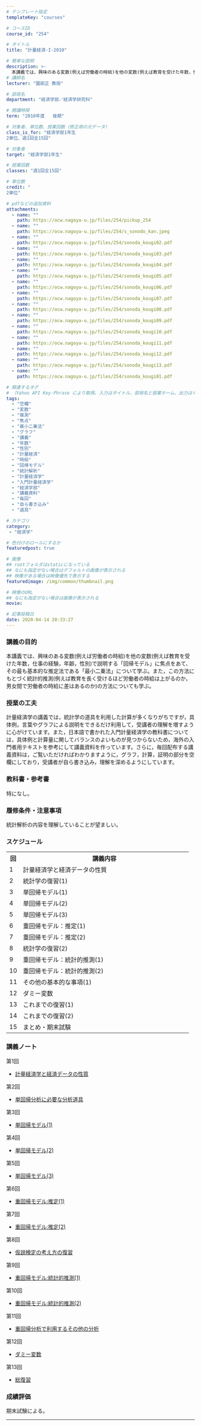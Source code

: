 ```yaml
---
# テンプレート指定
templateKey: "courses"

# コースID
course_id: "254"

# タイトル
title: "計量経済-I-2010"

# 簡単な説明
description: >-
  本講義では、興味のある変数(例えば労働者の時給)を他の変数(例えば教育を受けた年数，仕事の経験，年齢，性別)で説明する「回帰モデル」に焦点をあて、その最も基本的な推定法である「最小二乗法」について学ぶ。また，この方法にもとづく統計的推測(例えば教育を長く受けるほど労働者の時給は上がるのか，男女間で労働者の時給に差はあるのか)の方法についても学ぶ。 ....
# 講師名
lecturer: "園田正 教授"

# 部局名
department: "経済学部／経済学研究科"

# 開講時限
term: "2010年度	後期"

# 対象者、単位数、授業回数（修正用の元データ）
class_is_for: "経済学部1年生
2単位、週1回全15回"

# 対象者
target: "経済学部1年生"

# 授業回数
classes: "週1回全15回"

# 単位数
credit: "
2単位"

# pdfなどの追加資料
attachments:
  - name: "" 
    path: https://ocw.nagoya-u.jp/files/254/pickup_254
  - name: "" 
    path: https://ocw.nagoya-u.jp/files/254/s_sonodo_kan.jpeg
  - name: "" 
    path: https://ocw.nagoya-u.jp/files/254/sonoda_kougi02.pdf
  - name: "" 
    path: https://ocw.nagoya-u.jp/files/254/sonoda_kougi03.pdf
  - name: "" 
    path: https://ocw.nagoya-u.jp/files/254/sonoda_kougi04.pdf
  - name: "" 
    path: https://ocw.nagoya-u.jp/files/254/sonoda_kougi05.pdf
  - name: "" 
    path: https://ocw.nagoya-u.jp/files/254/sonoda_kougi06.pdf
  - name: "" 
    path: https://ocw.nagoya-u.jp/files/254/sonoda_kougi07.pdf
  - name: "" 
    path: https://ocw.nagoya-u.jp/files/254/sonoda_kougi08.pdf
  - name: "" 
    path: https://ocw.nagoya-u.jp/files/254/sonoda_kougi09.pdf
  - name: "" 
    path: https://ocw.nagoya-u.jp/files/254/sonoda_kougi10.pdf
  - name: "" 
    path: https://ocw.nagoya-u.jp/files/254/sonoda_kougi11.pdf
  - name: "" 
    path: https://ocw.nagoya-u.jp/files/254/sonoda_kougi12.pdf
  - name: "" 
    path: https://ocw.nagoya-u.jp/files/254/sonoda_kougi13.pdf
  - name: "" 
    path: https://ocw.nagoya-u.jp/files/254/sonoda_kougi01.pdf

# 関連するタグ
# （Yahoo API Key-Phrase により取得。入力はタイトル、部局名と授業ホーム、出力はキーフレーズ（tags））
tags:
  - "空欄"
  - "変数"
  - "推測"
  - "焦点"
  - "最小二乗法"
  - "グラフ"
  - "講義"
  - "年数"
  - "性別"
  - "計量経済"
  - "時給"
  - "回帰モデル"
  - "統計解析"
  - "計量経済学"
  - "入門計量経済学"
  - "経済学部"
  - "講義資料"
  - "毎回"
  - "自ら書き込み"
  - "道具"

# カテゴリ
category:
 - "経済学"

# 色付けのロールにするか
featuredpost: true

# 画像
## rootフォルダはstaticになっている
## なにも指定がない場合はデフォルトの画像が表示される
## 映像がある場合は映像優先で表示する
featuredimage: /img/common/thumbnail.png

# 映像のURL
## なにも指定がない場合は画像が表示される
movie: 

# 記事投稿日
date: 2020-04-14 20:33:27
---
```


### 講義の目的

本講義では、興味のある変数(例えば労働者の時給)を他の変数(例えば教育を受けた年数，仕事の経験，年齢，性別)で説明する「回帰モデル」に焦点をあて、その最も基本的な推定法である「最小二乗法」について学ぶ。また，この方法にもとづく統計的推測(例えば教育を長く受けるほど労働者の時給は上がるのか，男女間で労働者の時給に差はあるのか)の方法についても学ぶ。


### 授業の工夫

計量経済学の講義では，統計学の道具を利用した計算が多くなりがちですが，具体例，言葉やグラフによる説明をできるだけ利用して，受講者の理解を増すように心がけています。また，日本語で書かれた入門計量経済学の教科書については，具体例と計算量に関してバランスのよいものが見つからないため，海外の入門者用テキストを参考にして講義資料を作っています。さらに，毎回配布する講義資料は，ご覧いただければわかりますように，グラフ，計算，証明の部分を空欄にしており，受講者が自ら書き込み，理解を深めるようにしています。





### 教科書・参考書

特になし。

### 履修条件・注意事項

統計解析の内容を理解していることが望ましい。


<h3>スケジュール</h3>
<table class="basic" width="455">
<tr>
<th width="20" class="center">回</th>
<th width="435" class="center">講義内容</th>
</tr>

<tr>
<td width="20" class="center">1</td>
<td width="435">計量経済学と経済データの性質</td>
</tr>


<tr>
<td width="20" class="center">2</td>
<td width="435">統計学の復習(1)</td>
</tr>


<tr>
<td width="20" class="center">3</td>
<td width="435">単回帰モデル(1)</td>
</tr>


<tr>
<td width="20" class="center">4</td>
<td width="435">単回帰モデル(2)</td>
</tr>


<tr>
<td width="20" class="center">5</td>
<td width="435">単回帰モデル(3)</td>
</tr>


<tr>
<td width="20" class="center">6</td>
<td width="435">重回帰モデル：推定(1)</td>
</tr>


<tr>
<td width="20" class="center">7</td>
<td width="435">重回帰モデル：推定(2)</td>
</tr>


<tr>
<td width="20" class="center">8</td>
<td width="435">統計学の復習(2)</td>
</tr>


<tr>
<td width="20" class="center">9</td>
<td width="435">重回帰モデル：統計的推測(1)</td>
</tr>


<tr>
<td width="20" class="center">10</td>
<td width="435">重回帰モデル：統計的推測(2)</td>
</tr>


<tr>
<td width="20" class="center">11</td>
<td width="435">その他の基本的な事項(1)</td>
</tr>


<tr>
<td width="20" class="center">12</td>
<td width="435">ダミー変数</td>
</tr>


<tr>
<td width="20" class="center">13</td>
<td width="435">これまでの復習(1)</td>
</tr>


<tr>
<td width="20" class="center">14</td>
<td width="435">これまでの復習(2)</td>
</tr>


<tr>
<td width="20" class="center">15</td>
<td width="435">まとめ・期末試験</td>
</tr>

</table>


### 講義ノート

第1回

- [計量経済学と経済データの性質](https://ocw.nagoya-u.jp/files/254/sonoda_kougi01.pdf) 

第2回

- [単回帰分析に必要な分析道具](https://ocw.nagoya-u.jp/files/254/sonoda_kougi02.pdf) 

第3回

- [単回帰モデル(1)](https://ocw.nagoya-u.jp/files/254/sonoda_kougi03.pdf) 

第4回

- [単回帰モデル(2)](https://ocw.nagoya-u.jp/files/254/sonoda_kougi04.pdf) 

第5回

- [単回帰モデル(3)](https://ocw.nagoya-u.jp/files/254/sonoda_kougi05.pdf) 

第6回

- [重回帰モデル:推定(1)](https://ocw.nagoya-u.jp/files/254/sonoda_kougi06.pdf) 

第7回

- [重回帰モデル:推定(2)](https://ocw.nagoya-u.jp/files/254/sonoda_kougi07.pdf) 

第8回

- [仮説検定の考え方の復習](https://ocw.nagoya-u.jp/files/254/sonoda_kougi08.pdf) 

第9回

- [重回帰モデル:統計的推測(1)](https://ocw.nagoya-u.jp/files/254/sonoda_kougi09.pdf) 

第10回

- [重回帰モデル:統計的推測(2)](https://ocw.nagoya-u.jp/files/254/sonoda_kougi10.pdf) 

第11回

- [重回帰分析で利用するその他の分析](https://ocw.nagoya-u.jp/files/254/sonoda_kougi11.pdf) 

第12回

- [ダミー変数](https://ocw.nagoya-u.jp/files/254/sonoda_kougi12.pdf) 

第13回

- [総復習](https://ocw.nagoya-u.jp/files/254/sonoda_kougi13.pdf) 





### 成績評価

期末試験による。





-----